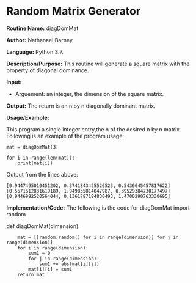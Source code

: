 # Random Matrix Generator

**Routine Name:**           diagDomMat

**Author:** Nathanael Barney

**Language:** Python 3.7.


**Description/Purpose:** This routine will generate a square matrix with the property of diagonal dominance.

**Input:** 
* Arguement: an integer, the dimension of the square matrix.

**Output:** The return is an n by n diagonally dominant matrix.

**Usage/Example:**

This program a single integer entry,the n of the desired n by n matrix. Following is an example of the program usage:

```
mat = diagDomMat(3)

for i in range(len(mat)):
    print(mat[i])
```

Output from the lines above:

```
[0.9447495010451202, 0.3741843425526523, 0.5436645457817622]
[0.5571612831619189, 1.949835814047987, 0.39529384730177497]
[0.9446992520564044, 0.1361787184830493, 1.4700290763330695]
```

**Implementation/Code:** The following is the code for diagDomMat
import random

def diagDomMat(dimension):

```
    mat = [[random.random() for i in range(dimension)] for j in range(dimension)]
    for i in range(dimension):
        sum1 = 0
        for j in range(dimension):
            sum1 += abs(mat[i][j])
        mat[i][i] = sum1
    return mat
    
```    

